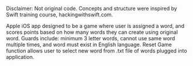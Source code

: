 Disclaimer: Not original code. Concepts and structure were inspired by Swift training course, hackingwithswift.com.

Apple iOS app designed to be a game where user is assigned a word, and scores points based on how many words they can create using original word. Guards include: minimum 3 letter words, cannot use same word multiple times, and word must exist in English language. Reset Game function allows user to select new word from .txt file of words plugged into application.
